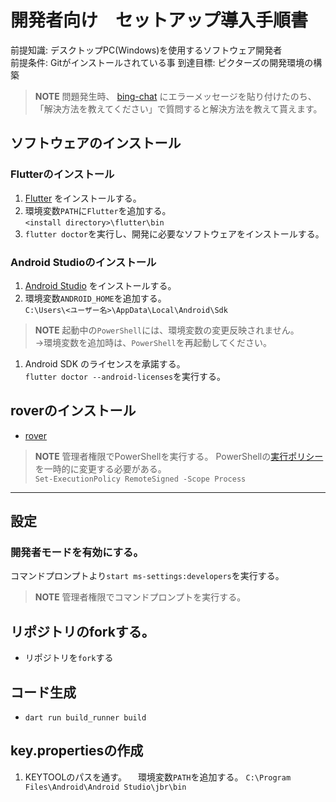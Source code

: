 # 開発者向け　セットアップ導入手順書

前提知識: デスクトップPC(Windows)を使用するソフトウェア開発者  
前提条件: Gitがインストールされている事
到達目標: ピクターズの開発環境の構築 

> **NOTE**
> 問題発生時、
[bing-chat](https://www.microsoft.com/ja-jp/edge/features/bing-chat?form=MT00D8)
にエラーメッセージを貼り付けたのち、「解決方法を教えてください」で質問すると解決方法を教えて貰えます。

## ソフトウェアのインストール
### Flutterのインストール
1. [Flutter](https://docs.flutter.dev/get-started/install/windows) をインストールする。
1.  環境変数`PATH`に`Flutter`を追加する。   
   `<install directory>\flutter\bin`
1. `flutter doctor`を実行し、開発に必要なソフトウェアをインストールする。

### Android Studioのインストール
1. [Android Studio](https://docs.flutter.dev/get-started/install/windows#android-setup) をインストールする。
1. 環境変数`ANDROID_HOME`を追加する。  
`C:\Users\<ユーザー名>\AppData\Local\Android\Sdk`  
> **NOTE**
> 起動中の`PowerShell`には、環境変数の変更反映されません。  
> →環境変数を追加時は、`PowerShell`を再起動してください。
1. Android SDK のライセンスを承諾する。  
   `flutter doctor --android-licenses`を実行する。

## roverのインストール
- [rover](https://www.apollographql.com/docs/rover/getting-started/#windows-powershell-installer)  
> **NOTE**
> 管理者権限でPowerShellを実行する。
> PowerShellの[実行ポリシー](https://learn.microsoft.com/ja-jp/powershell/module/microsoft.powershell.core/about/about_execution_policies)を一時的に変更する必要がある。  
> `Set-ExecutionPolicy RemoteSigned -Scope Process`

---

## 設定
### 開発者モードを有効にする。
コマンドプロンプトより`start ms-settings:developers`を実行する。
> **NOTE**
> 管理者権限でコマンドプロンプトを実行する。 

## リポジトリのforkする。
- リポジトリを`fork`する
## コード生成
- `dart run build_runner build`

## key.propertiesの作成
1. KEYTOOLのパスを通す。
　環境変数`PATH`を追加する。 
`C:\Program Files\Android\Android Studio\jbr\bin`

